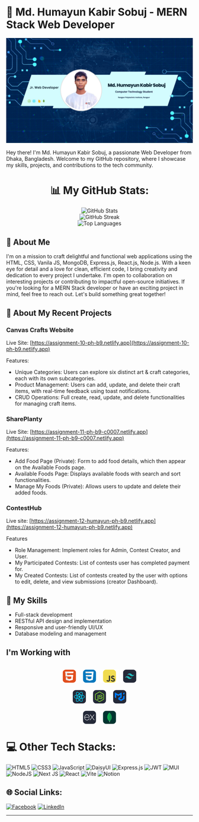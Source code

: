 # 👋 Md. Humayun Kabir Sobuj - MERN Stack Web Developer
![Profile Image](/src/GithubBanner.jpg)

Hey there! I'm Md. Humayun Kabir Sobuj, a passionate Web Developer from Dhaka, Bangladesh. Welcome to my GitHub repository, where I showcase my skills, projects, and contributions to the tech community.
<div align="center">

# 📊 My GitHub Stats:

<img src="https://github-readme-stats.vercel.app/api?username=web-dev-humayun&theme=dark&hide_border=false&include_all_commits=false&count_private=false" alt="GitHub Stats" /> <br />
<img src="https://github-readme-streak-stats.herokuapp.com/?user=web-dev-humayun&theme=dark&hide_border=false" alt="GitHub Streak" /> <br />
<img src="https://github-readme-stats.vercel.app/api/top-langs/?username=web-dev-humayun&theme=dark&hide_border=false&include_all_commits=false&count_private=false&layout=compact" alt="Top Languages" />
</div>

## 🚀 About Me

I'm on a mission to craft delightful and functional web applications using the HTML, CSS, Vanila JS, MongoDB, Express.js, React.js, Node.js. With a keen eye for detail and a love for clean, efficient code, I bring creativity and dedication to every project I undertake. I'm open to collaboration on interesting projects or contributing to impactful open-source initiatives. If you're looking for a MERN Stack developer or have an exciting project in mind, feel free to reach out. Let's build something great together!

## 💼 About My Recent Projects

### Canvas Crafts Website
Live Site: [https://assignment-10-ph-b9.netlify.app](https://assignment-10-ph-b9.netlify.app)

Features:
- Unique Categories: Users can explore six distinct art & craft categories, each with its own subcategories.
- Product Management: Users can add, update, and delete their craft items, with real-time feedback using toast
notifications.
- CRUD Operations: Full create, read, update, and delete functionalities for managing craft items.

### SharePlanty
Live Site: [https://assignment-11-ph-b9-c0007.netlify.app](https://assignment-11-ph-b9-c0007.netlify.app)

Features:
- Add Food Page (Private): Form to add food details, which then appear on the Available Foods page.
- Available Foods Page: Displays available foods with search and sort functionalities.
- Manage My Foods (Private): Allows users to update and delete their added foods.

### ContestHub
Live site: [https://assignment-12-humayun-ph-b9.netlify.app](https://assignment-12-humayun-ph-b9.netlify.app)

Features
- Role Management: Implement roles for Admin, Contest Creator, and User.
- My Participated Contests: List of contests user has completed payment for.
- My Created Contests: List of contests created by the user with options to edit, delete, and view submissions (creator
Dashboard).

## 🔧 My Skills

- Full-stack development
- RESTful API design and implementation
- Responsive and user-friendly UI/UX
- Database modeling and management



## I'm Working with

<div align="center">
<br>
<img style="width: 10%;" src="src/html.svg" alt="">
<img style="width: 10%;" src="src/css.svg" alt="">
<img style="width: 10%;" src="src/java.svg" alt="">
<img style="width: 10%;" src="src/Metarial.svg" alt="">
</div>
<br>
<div align="center">

<img style="width: 10%;" src="src/react.svg" alt="">
<img style="width: 10%;" src="src/node.svg" alt="">
<img style="width: 10%;" src="src/meta.svg" alt="">
</div>
<br>
<div align="center" style="margin-bottom: 10px;">
<img style="width: 10%;" src="src/express.svg" alt="">
<img style="width: 10%;" src="src/mongo.svg" alt="">
</div>

# 💻 Other Tech Stacks:
![HTML5](https://img.shields.io/badge/html5-%23E34F26.svg?style=for-the-badge&logo=html5&logoColor=white) ![CSS3](https://img.shields.io/badge/css3-%231572B6.svg?style=for-the-badge&logo=css3&logoColor=white) ![JavaScript](https://img.shields.io/badge/javascript-%23323330.svg?style=for-the-badge&logo=javascript&logoColor=%23F7DF1E) ![DaisyUI](https://img.shields.io/badge/daisyui-5A0EF8?style=for-the-badge&logo=daisyui&logoColor=white) ![Express.js](https://img.shields.io/badge/express.js-%23404d59.svg?style=for-the-badge&logo=express&logoColor=%2361DAFB) ![JWT](https://img.shields.io/badge/JWT-black?style=for-the-badge&logo=JSON%20web%20tokens) ![MUI](https://img.shields.io/badge/MUI-%230081CB.svg?style=for-the-badge&logo=mui&logoColor=white) ![NodeJS](https://img.shields.io/badge/node.js-6DA55F?style=for-the-badge&logo=node.js&logoColor=white) ![Next JS](https://img.shields.io/badge/Next-black?style=for-the-badge&logo=next.js&logoColor=white) ![React](https://img.shields.io/badge/react-%2320232a.svg?style=for-the-badge&logo=react&logoColor=%2361DAFB) ![Vite](https://img.shields.io/badge/vite-%23646CFF.svg?style=for-the-badge&logo=vite&logoColor=white) ![Notion](https://img.shields.io/badge/Notion-%23000000.svg?style=for-the-badge&logo=notion&logoColor=white)


## 🌐 Social Links:
[![Facebook](https://img.shields.io/badge/Facebook-%231877F2.svg?logo=Facebook&logoColor=white)](https://facebook.com/md.humayunkabirsobuj506034) [![LinkedIn](https://img.shields.io/badge/LinkedIn-%230077B5.svg?logo=linkedin&logoColor=white)](https://linkedin.com/in/mdhumayun123)

---

